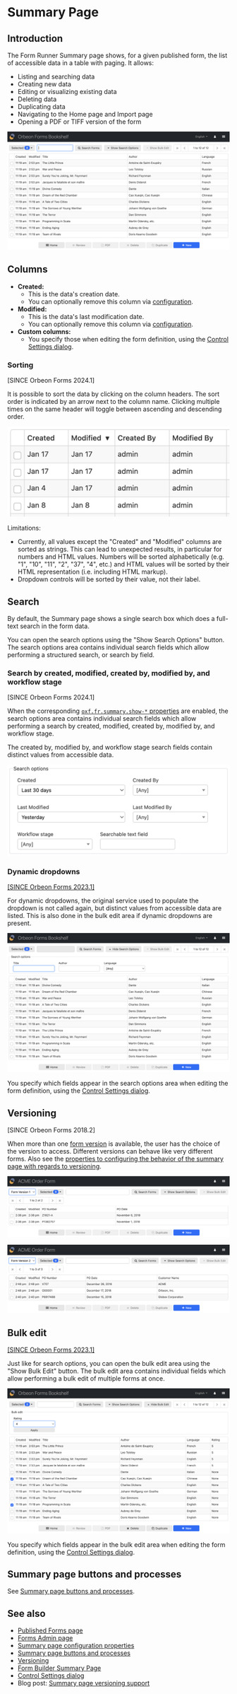 # Summary Page

## Introduction

The Form Runner Summary page shows, for a given published form, the list of accessible data in a table with paging. It allows:

- Listing and searching data
- Creating new data
- Editing or visualizing existing data
- Deleting data
- Duplicating data
- Navigating to the Home page and Import page
- Opening a PDF or TIFF version of the form

![Summary Page for the Bookshelf form](../images/summary-bookshelf.png)

## Columns

- __Created:__
    - This is the data's creation date.
    - You can optionally remove this column via [configuration](/configuration/properties/form-runner-summary-page.md).
- __Modified:__
    - This is the data's last modification date.
    - You can optionally remove this column via [configuration](/configuration/properties/form-runner-summary-page.md). 
- __Custom columns:__
    - You specify those when editing the form definition, using the [Control Settings dialog](/form-builder/control-settings.md).

### Sorting

[SINCE Orbeon Forms 2024.1]

It is possible to sort the data by clicking on the column headers. The sort order is indicated by an arrow next to the column name. Clicking multiple times on the same header will toggle between ascending and descending order.

![Sorting](../images/summary-sorting.png)

Limitations:

- Currently, all values except the "Created" and "Modified" columns are sorted as strings. This can lead to unexpected results, in particular for numbers and HTML values. Numbers will be sorted alphabetically (e.g. "1", "10", "11", "2", "37", "4", etc.) and HTML values will be sorted by their HTML representation (i.e. including HTML markup).
- Dropdown controls will be sorted by their value, not their label.

## Search 

By default, the Summary page shows a single search box which does a full-text search in the form data.

You can open the search options using the "Show Search Options" button. The search options area contains individual search fields which allow performing a structured search, or search by field.

### Search by created, modified, created by, modified by, and workflow stage

[SINCE Orbeon Forms 2024.1]

When the corresponding [`oxf.fr.summary.show-*` properties](/configuration/properties/form-runner-summary-page.md) are enabled, the search options area contains individual search fields which allow performing a search by created, modified, created by, modified by, and workflow stage.

The created by, modified by, and workflow stage search fields contain distinct values from accessible data.

![Search by created, modified, etc.](../images/summary-search-created-last-modified.png)

### Dynamic dropdowns

[\[SINCE Orbeon Forms 2023.1\]](/release-notes/orbeon-forms-2023.1.md)

For dynamic dropdowns, the original service used to populate the dropdown is not called again, but distinct values from accessible data are listed. This is also done in the bulk edit area if dynamic dropdowns are present.

![Search Options](../images/summary-bookshelf-search.png)

You specify which fields appear in the search options area when editing the form definition, using the [Control Settings dialog](/form-builder/control-settings.md).

## Versioning

[SINCE Orbeon Forms 2018.2]

When more than one [form version](/form-runner/feature/versioning.md) is available, the user has the choice of the version to access. Different versions can behave like very different forms. Also see the [properties to configuring the behavior of the summary page with regards to versioning](/configuration/properties/form-runner-summary-page.md#versioning).

![Summary Page for version 1 of the form](../images/summary-version-1.png)

![Summary Page for version 2 of the form](../images/summary-version-2.png)

## Bulk edit

[\[SINCE Orbeon Forms 2023.1\]](/release-notes/orbeon-forms-2023.1.md)

Just like for search options, you can open the bulk edit area using the "Show Bulk Edit" button. The bulk edit area contains individual fields which allow performing a bulk edit of multiple forms at once. 

![Bulk Edit](../images/summary-bookshelf-bulk-edit.png)

You specify which fields appear in the bulk edit area when editing the form definition, using the [Control Settings dialog](/form-builder/control-settings.md).

## Summary page buttons and processes

See [Summary page buttons and processes](/form-runner/advanced/buttons-and-processes/summary-page-buttons-and-processes.md).

## See also 

- [Published Forms page](/form-runner/feature/published-forms-page.md)
- [Forms Admin page](/form-runner/feature/forms-admin-page.md)
- [Summary page configuration properties](/configuration/properties/form-runner-summary-page.md)
- [Summary page buttons and processes](/form-runner/advanced/buttons-and-processes/summary-page-buttons-and-processes.md)
- [Versioning](/form-runner/feature/versioning.md)
- [Form Builder Summary Page](/form-builder/summary-page.md)
- [Control Settings dialog](/form-builder/control-settings.md)
- Blog post: [Summary page versioning support](https://blog.orbeon.com/2019/05/summary-page-versioning-support.html)